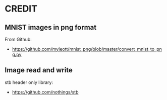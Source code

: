 # CREDIT

## MNIST images in png format

From Github:
- https://github.com/myleott/mnist_png/blob/master/convert_mnist_to_png.py

## Image read and write

stb header only library:
- https://github.com/nothings/stb

